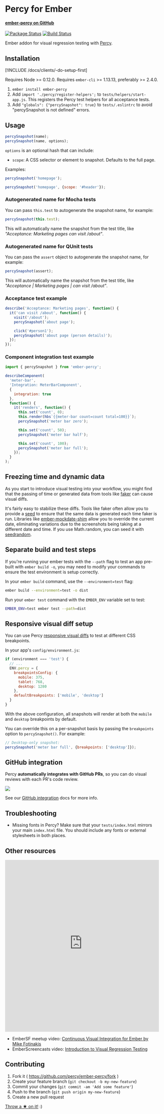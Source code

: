 # Percy for Ember
#### [ember-percy on GitHub <i class="fa fa-github" aria-hidden="true"></i>](https://github.com/percy/ember-percy)

[![Package Status](https://img.shields.io/npm/v/ember-percy.svg)](https://www.npmjs.com/package/ember-percy)
[![Build Status](https://travis-ci.org/percy/ember-percy.svg?branch=master)](https://travis-ci.org/percy/ember-percy)

Ember addon for visual regression testing with [Percy](https://percy.io).

## Installation

[!INCLUDE /docs/clients/-do-setup-first]

Requires Node >= 0.12.0.
Requires `ember-cli` >= 1.13.13, preferably >= 2.4.0.

1. `ember install ember-percy`
1. Add `import './percy/register-helpers';` to `tests/helpers/start-app.js`. This registers the Percy test helpers for all acceptance tests.
1. Add `"globals": {"percySnapshot": true}` to `tests/.eslintrc` to avoid "percySnapshot is not defined" errors.

## Usage

```javascript
percySnapshot(name);
percySnapshot(name, options);
```

`options` is an optional hash that can include:

* `scope`: A CSS selector or element to snapshot. Defaults to the full page.

Examples:

```javascript
percySnapshot('homepage');
```

```javascript
percySnapshot('homepage', {scope: '#header'});
```

### Autogenerated name for Mocha tests

You can pass `this.test` to autogenerate the snapshot name, for example:

```javascript
percySnapshot(this.test);
```

This will automatically name the snapshot from the test title, like _"Acceptance: Marketing pages can visit /about"_.

### Autogenerated name for QUnit tests

You can pass the `assert` object to autogenerate the snapshot name, for example:

```javascript
percySnapshot(assert);
```

This will automatically name the snapshot from the test title, like _"Acceptance | Marketing pages | can visit /about"_.

### Acceptance test example

```javascript
describe('Acceptance: Marketing pages', function() {
  it('can visit /about', function() {
    visit('/about');
    percySnapshot('about page');

    click('#person1');
    percySnapshot('about page (person details)');
  });
});
```

### Component integration test example

```javascript
import { percySnapshot } from 'ember-percy';

describeComponent(
  'meter-bar',
  'Integration: MeterBarComponent',
  {
    integration: true
  },
  function() {
    it('renders', function() {
      this.set('count', 0);
      this.render(hbs`{{meter-bar count=count total=100}}`);
      percySnapshot('meter bar zero');

      this.set('count', 50);
      percySnapshot('meter bar half');

      this.set('count', 100);
      percySnapshot('meter bar full');
    });
  }
);
```

## Freezing time and dynamic data

As you start to introduce visual testing into your workflow, you might find that the passing of time or generated data from tools like [faker](https://github.com/marak/Faker.js/) can cause visual diffs.

It's fairly easy to stabilize these diffs. Tools like faker often allow you to provide a [seed](https://github.com/marak/Faker.js/#setting-a-randomness-seed) to ensure that the same data is generated each time faker is run. Libraries like [ember-mockdate-shim](https://github.com/Ticketfly/ember-mockdate-shim) allow you to override the current date, eliminating variations due to the screenshots being taking at a different date and time. If you use Math.random, you can seed it with [seedrandom](https://github.com/davidbau/seedrandom).

## Separate build and test steps
If you're running your ember tests with the `--path` flag to test an app pre-built with `ember build -o`, you may need to
modify your commands to ensure the test environment is setup correctly.

In your `ember build` command, use the `--environment=test` flag:
```bash
ember build --environment=test -o dist
```

Run your `ember test` command with the `EMBER_ENV` variable set to test:
```bash
EMBER_ENV=test ember test --path=dist
```


## Responsive visual diff setup

You can use Percy [responsive visual diffs](/docs/learn/responsive) to test at different CSS breakpoints.

In your app's `config/environment.js`:

```javascript
if (environment === 'test') {
  // ...
  ENV.percy = {
    breakpointsConfig: {
      mobile: 375,
      tablet: 768,
      desktop: 1280
    },
    defaultBreakpoints: ['mobile', 'desktop']
  }
}
```

With the above configuration, all snapshots will render at both the `mobile` and `desktop`
breakpoints by default.

You can override this on a per-snapshot basis by passing the `breakpoints` option to `percySnapshot()`.
For example:

```javascript
// Desktop-only snapshot:
percySnapshot('meter bar full', {breakpoints: ['desktop']});
```

## GitHub integration

Percy **automatically integrates with GitHub PRs**, so you can do visual reviews with each PR's code review.

![](https://cloud.githubusercontent.com/assets/75300/13929974/13750b2c-ef5a-11e5-9a87-3ad3b335cc0d.png)

See our [GitHub integration](/docs/integrations/github) docs for more info.

## Troubleshooting

  * Missing fonts in Percy? Make sure that your `tests/index.html` mirrors your main `index.html` file. You should include any fonts or external stylesheets in both places.

## Other resources

<iframe style="max-width: 1000px" width="100%" height="563" src="https://www.youtube-nocookie.com/embed/iECnXK9EqA4" frameborder="0" allowfullscreen></iframe>

* EmberSF meetup video: [Continuous Visual Integration for Ember by Mike Fotinakis](https://www.youtube.com/watch?v=iECnXK9EqA4)
* EmberScreencasts video: [Introduction to Visual Regression Testing](https://www.emberscreencasts.com/posts/160)

## Contributing

1. Fork it ( https://github.com/percy/ember-percy/fork )
2. Create your feature branch (`git checkout -b my-new-feature`)
3. Commit your changes (`git commit -am 'Add some feature'`)
4. Push to the branch (`git push origin my-new-feature`)
5. Create a new pull request

[Throw a ★ on it!](https://github.com/percy/ember-percy) :)
